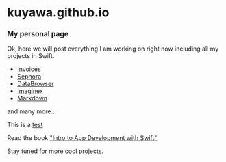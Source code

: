 # kuyawa.github.io

### My personal page

Ok, here we will post everything I am working on right now including all my projects in Swift.

* [Invoices](https://github.com/kuyawa/Invoices)
* [Sephora](https://github.com/kuyawa/Sephora)
* [DataBrowser](https://github.com/kuyawa/DataBrowser)
* [Imaginex](https://github.com/kuyawa/Imaginez)
* [Markdown](https://github.com/kuyawa/Markdown)

and many more...

This is a [test](test/)

Read the book ["Intro to App Development with Swift"](books/introtoswift/)

Stay tuned for more cool projects.
